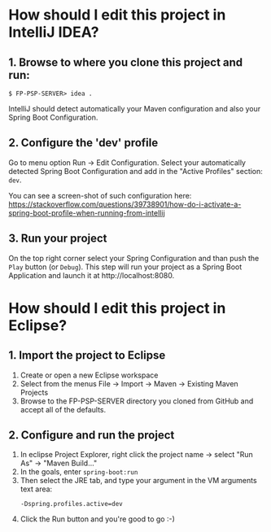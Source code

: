 # How should I edit this project in IntelliJ IDEA?

## 1. Browse to where you clone this project and run:

```shell
$ FP-PSP-SERVER> idea .
```
IntelliJ should detect automatically your Maven configuration and also your Spring Boot Configuration.

## 2. Configure the 'dev' profile

Go to menu option Run -> Edit Configuration. Select your automatically detected Spring Boot Configuration and add in the "Active Profiles" section: `dev`.

You can see a screen-shot of such configuration here: https://stackoverflow.com/questions/39738901/how-do-i-activate-a-spring-boot-profile-when-running-from-intellij

## 3. Run your project

On the top right corner select your Spring Configuration and than push the `Play` button (or `Debug`). This step  will run your project as a Spring Boot Application and launch it at http://localhost:8080.

# How should I edit this project in Eclipse?

## 1. Import the project to Eclipse

1. Create or open a new Eclipse workspace
2. Select from the menus File -> Import -> Maven -> Existing Maven Projects
3. Browse to the FP-PSP-SERVER directory you cloned from GitHub and accept all of the defaults.

## 2. Configure and run the project

1. In eclipse Project Explorer, right click the project name -> select "Run As" -> "Maven Build..."
2. In the goals, enter `spring-boot:run`
3. Then select the JRE tab, and type your argument in the VM arguments text area:
    ```shell
    -Dspring.profiles.active=dev
    ```
4. Click the Run button and you're good to go :-)